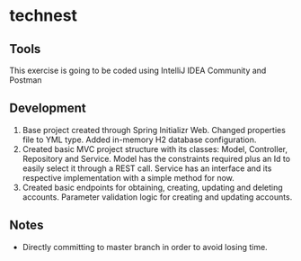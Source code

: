 # technest
## Tools
This exercise is going to be coded using IntelliJ IDEA Community and Postman
## Development
1. Base project created through Spring Initializr Web.
Changed properties file to YML type. Added in-memory H2 database configuration.
2. Created basic MVC project structure with its classes: Model, Controller, Repository and Service.
Model has the constraints required plus an Id to easily select it through a REST call.
Service has an interface and its respective implementation with a simple method for now.
3. Created basic endpoints for obtaining, creating, updating and deleting accounts.
 Parameter validation logic for creating and updating accounts.
## Notes
- Directly committing to master branch in order to avoid losing time.